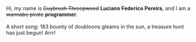 Hi, my name is ~~Guybrush Threepwood~~ **Luciano Federico Pereira**, and I am a ~~wannabe pirate~~ **programmer**.<br><br>A short song: 183 bounty of doubloons gleams in the sun, a treasure hunt has just begun! Arrr!
